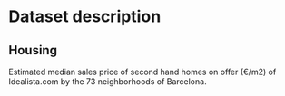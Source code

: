 # Dataset description

## Housing

Estimated median sales price of second hand homes on offer (€/m2) of Idealista.com by the 73 neighborhoods of Barcelona.
